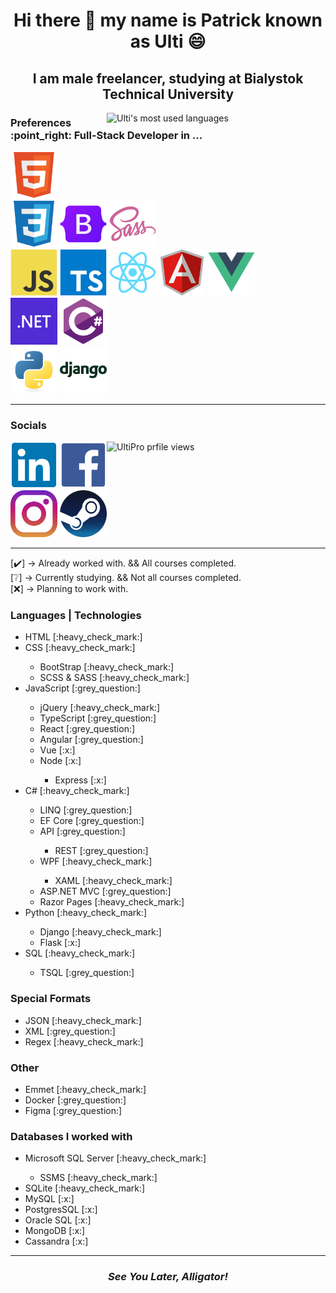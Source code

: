 <h1 align="center">Hi there 👋 my name is Patrick known as Ulti 😄</h1>

<h2 align="center">I am male freelancer, studying at Bialystok Technical University</h2>

<img src="https://github-readme-stats.vercel.app/api/top-langs/?username=UltiPro&langs_count=10&hide=HTML,PHP,C,C%2B%2b,Java,Makefile,Objective-C,Dockerfile,SHELL,HACK" alt="Ulti's most used languages" align="right" width="350"/>

<h3>Preferences :point_right: Full-Stack Developer in ...</h3>

<a href="https://developer.mozilla.org/en-US/docs/Web/HTML"><img src="./icons/html5.svg" width="75"/></a><br/>
<a href="https://developer.mozilla.org/en-US/docs/Web/CSS"><img src="./icons/css3.svg" width="75"/></a> <a href="https://getbootstrap.com/"><img src="./icons/bootstrap5.svg" width="75"/></a> <a href="https://sass-lang.com/"><img src="./icons/sass.svg" width="75"/></a><br/>
<a href="https://developer.mozilla.org/en-US/docs/Web/JavaScript"><img src="./icons/javascript.svg" width="75"/></a> <a href="https://www.typescriptlang.org/"><img src="./icons/typescript.svg" width="75"/></a> <a href="https://react.dev/"><img src="./icons/react.svg" width="75"/></a> <a href="https://angular.io/"><img src="./icons/angular.svg" width="75"/></a> <a href="https://vuejs.org/"><img src="./icons/vue.svg" width="75"/></a><br/>
<a href="https://dotnet.microsoft.com/en-us/"><img src="./icons/dot-net.png" width="75"/></a> <a href="https://learn.microsoft.com/en-us/dotnet/csharp/"><img src="./icons/csharp.svg" width="75"/></a><br/>
<a href="https://www.python.org/"><img src="./icons/python.svg" width="75"/></a> <a href="https://www.djangoproject.com/"><img src="./icons/django.svg" width="75"/></a><br/>

<hr/>
  
### Socials

<img src="https://komarev.com/ghpvc/?username=UltiPro&label=Profile%20views&color=blueviolet&style=for-the-badge" alt="UltiPro prfile views" align="right" width="350" height="75"/>

<a href="https://www.linkedin.com/in/patryk-w%C3%B3jtowicz-534b42270/"><img src="./icons/linkedin.svg" width="75"/></a>
<a href="https://www.facebook.com/patryk.ulti/"><img src="./icons/facebook.svg" width="75"/></a>
<a href="https://www.instagram.com/ulti_pl/"><img src="./icons/instagram.png" width="75"/></a>
<a href="https://steamcommunity.com/id/ulti_pro/"><img src="./icons/steam.png" width="75"/></a>

<hr/>

[:heavy_check_mark:] -> Already worked with. && All courses completed.<br/>
[:grey_question:] -> Currently studying. && Not all courses completed.<br/>
[:x:] -> Planning to work with.<br/>

### Languages | Technologies

<ul>
  <li>HTML [:heavy_check_mark:]</li>
  <li>CSS [:heavy_check_mark:]</li>
    <ul>
      <li>BootStrap [:heavy_check_mark:]</li>
      <li>SCSS & SASS [:heavy_check_mark:]</li>
    </ul>
  <li>JavaScript [:grey_question:]</li>
    <ul>
      <li>jQuery [:heavy_check_mark:]</li>
      <li>TypeScript [:grey_question:]</li>
      <li>React [:grey_question:]</li>
      <li>Angular [:grey_question:]</li>
      <li>Vue [:x:]</li>
      <li>Node [:x:]</li>
        <ul>
          <li>Express [:x:]</li>
        </ul>
    </ul>
  <li>C# [:heavy_check_mark:]</li>
     <ul>
        <li>LINQ [:grey_question:]</li>
        <li>EF Core [:grey_question:]</li>
        <li>API [:grey_question:]</li>
          <ul>
            <li>REST [:grey_question:]</li>
          </ul>
        <li>WPF [:heavy_check_mark:]</li>
          <ul>
            <li>XAML [:heavy_check_mark:]</li>
          </ul>
        <li>ASP.NET MVC [:grey_question:]</li>
        <li>Razor Pages [:heavy_check_mark:]</li>
     </ul>
  <li>Python [:heavy_check_mark:]</li>
     <ul>
        <li>Django [:heavy_check_mark:]</li>
        <li>Flask [:x:]</li>
     </ul>
  <li>SQL [:heavy_check_mark:]</li>
     <ul>
        <li>TSQL [:grey_question:]</li>
     </ul>
</ul>

### Special Formats

<ul>  
  <li>JSON [:heavy_check_mark:]</li>
  <li>XML [:grey_question:]</li>
  <li>Regex [:heavy_check_mark:]</li>
</ul>

### Other

<ul>
  <li>Emmet [:heavy_check_mark:]</li>
  <li>Docker [:grey_question:]</li>
  <li>Figma [:grey_question:]</li>
</ul>

### Databases I worked with

<ul>
  <li>Microsoft SQL Server [:heavy_check_mark:]</li>
    <ul>
      <li>SSMS [:heavy_check_mark:]</li>
    </ul>
  <li>SQLite [:heavy_check_mark:]</li>
  <li>MySQL [:x:]</li>
  <li>PostgresSQL [:x:]</li>
  <li>Oracle SQL [:x:]</li>
  <li>MongoDB [:x:]</li>
  <li>Cassandra [:x:]</li>
</ul>

<hr/>

<h3 align="center"><i>See You Later, Alligator!</i></h3>
